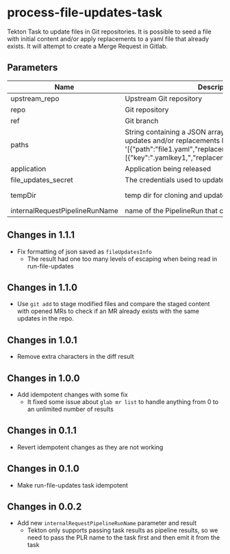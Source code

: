# process-file-updates-task

Tekton Task to update files in Git repositories. It is possible to seed a file with initial content and/or apply
replacements to a yaml file that already exists. It will attempt to create a Merge Request in Gitlab.

## Parameters

| Name                           | Description                                                                                                                                                                              | Optional | Default value                            |
| ------------------------------ | ---------------------------------------------------------------------------------------------------------------------------------------------------------------------------------------- | -------- | ---------------------------------------- |
| upstream_repo                  | Upstream Git repository                                                                                                                                                                  | No       | -                                        |
| repo                           | Git repository                                                                                                                                                                           | No       | -                                        |
| ref                            | Git branch                                                                                                                                                                               | No       | -                                        |
| paths                          | String containing a JSON array of file paths and its updates and/or replacements E.g. '[{"path":"file1.yaml","replacements":[{"key":".yamlkey1,","replacement":"\|regex\|replace\|"}]}]' | No       | -                                        |
| application                    | Application being released                                                                                                                                                               | No       | -                                        |
| file_updates_secret            | The credentials used to update the git repo                                                                                                                                              | Yes      | file-updates-secret                      |
| tempDir                        | temp dir for cloning and updates                                                                                                                                                         | Yes      | /tmp/$(context.taskRun.uid)/file-updates |
| internalRequestPipelineRunName | name of the PipelineRun that called this task                                                                                                                                            | No       | -                                        |


## Changes in 1.1.1
* Fix formatting of json saved as `fileUpdatesInfo`
  * The result had one too many levels of escaping when being read in run-file-updates

## Changes in 1.1.0
* Use `git add` to stage modified files and compare the staged content with opened MRs
  to check if an MR already exists with the same updates in the repo.

## Changes in 1.0.1
* Remove extra characters in the diff result

## Changes in 1.0.0
* Add idempotent changes with some fix
  - It fixed some issue about `glab mr list` to handle anything from 0 to
    an unlimited number of results

## Changes in 0.1.1
* Revert idempotent changes as they are not working

## Changes in 0.1.0
* Make run-file-updates task idempotent

## Changes in 0.0.2
* Add new `internalRequestPipelineRunName` parameter and result
  - Tekton only supports passing task results as pipeline results,
    so we need to pass the PLR name to the task first and then emit it from the task
